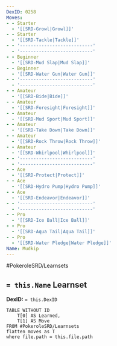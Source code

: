 ```yaml
---
DexID: 0258
Moves:
- - Starter
  - '[[SRD-Growl|Growl]]'
- - Starter
  - '[[SRD-Tackle|Tackle]]'
- - '---------------------------'
  - '---------------------------'
- - Beginner
  - '[[SRD-Mud Slap|Mud Slap]]'
- - Beginner
  - '[[SRD-Water Gun|Water Gun]]'
- - '---------------------------'
  - '---------------------------'
- - Amateur
  - '[[SRD-Bide|Bide]]'
- - Amateur
  - '[[SRD-Foresight|Foresight]]'
- - Amateur
  - '[[SRD-Mud Sport|Mud Sport]]'
- - Amateur
  - '[[SRD-Take Down|Take Down]]'
- - Amateur
  - '[[SRD-Rock Throw|Rock Throw]]'
- - Amateur
  - '[[SRD-Whirlpool|Whirlpool]]'
- - '---------------------------'
  - '---------------------------'
- - Ace
  - '[[SRD-Protect|Protect]]'
- - Ace
  - '[[SRD-Hydro Pump|Hydro Pump]]'
- - Ace
  - '[[SRD-Endeavor|Endeavor]]'
- - '---------------------------'
  - '---------------------------'
- - Pro
  - '[[SRD-Ice Ball|Ice Ball]]'
- - Pro
  - '[[SRD-Aqua Tail|Aqua Tail]]'
- - Pro
  - '[[SRD-Water Pledge|Water Pledge]]'
Name: Mudkip
---
```


#PokeroleSRD/Learnsets

## `= this.Name` Learnset

**DexID:** `= this.DexID`

```dataview
TABLE WITHOUT ID
    T[0] AS Learned,
    T[1] AS Move
FROM #PokeroleSRD/Learnsets
flatten moves as T
where file.path = this.file.path
```
